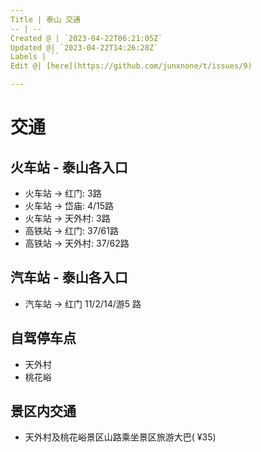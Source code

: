 ```yaml
---
Title | 泰山 交通
-- | --
Created @ | `2023-04-22T06:21:05Z`
Updated @| `2023-04-22T14:26:28Z`
Labels | ``
Edit @| [here](https://github.com/junxnone/t/issues/9)

---
```

# 交通

## 火车站 - 泰山各入口
- 火车站 -> 红门:  3路
- 火车站 -> 岱庙:  4/15路
- 火车站 -> 天外村: 3路
- 高铁站 -> 红门: 37/61路
- 高铁站 -> 天外村: 37/62路

## 汽车站 - 泰山各入口
- 汽车站 -> 红门 11/2/14/游5 路

## 自驾停车点
- 天外村
- 桃花峪

## 景区内交通
- 天外村及桃花峪景区山路乘坐景区旅游大巴( ¥35)

